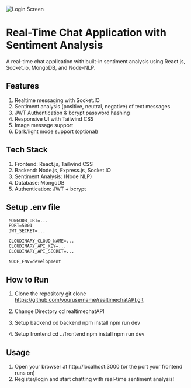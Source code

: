 ![Login Screen](frontend/src/assets/login.png)
# Real-Time Chat Application with Sentiment Analysis

A real-time chat application with built-in sentiment analysis using React.js, Socket.io, MongoDB, and Node-NLP.

## Features
1. Realtime messaging with Socket.IO
2. Sentiment analysis (positive, neutral, negative) of text messages
3. JWT Authentication & bcrypt password hashing
4. Responsive UI with Tailwind CSS
5. Image message support
6. Dark/light mode support (optional)

## Tech Stack
1. Frontend: React.js, Tailwind CSS  
2. Backend: Node.js, Express.js, Socket.IO  
3. Sentiment Analysis: (Node NLP)  
4. Database: MongoDB  
5. Authentication: JWT + bcrypt

## Setup .env file
     MONGODB_URI=...
     PORT=5001
     JWT_SECRET=...

     CLOUDINARY_CLOUD_NAME=...
     CLOUDINARY_API_KEY=...
     CLOUDINARY_API_SECRET=...

     NODE_ENV=development

## How to Run
1. Clone the repository
   git clone https://github.com/yourusername/realtimechatAPI.git
2. Change Directory 
      cd realtimechatAPI
3. Setup backend
      cd backend
      npm install
      npm run dev

4. Setup frontend
      cd ../frontend
      npm install
      npm run dev

## Usage
  1. Open your browser at http://localhost:3000 (or the port your frontend runs on)
  2. Register/login and start chatting with real-time sentiment analysis!